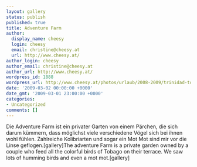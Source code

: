 ```yaml
---
layout: gallery
status: publish
published: true
title: Adventure Farm
author:
  display_name: cheesy
  login: cheesy
  email: christine@cheesy.at
  url: http://www.cheesy.at/
author_login: cheesy
author_email: christine@cheesy.at
author_url: http://www.cheesy.at/
wordpress_id: 1888
wordpress_url: http://www.cheesy.at/photos/urlaub/2008-2009/trinidad-tobago/adventure-farm/
date: '2009-03-02 00:00:00 +0000'
date_gmt: '2009-03-01 23:00:00 +0000'
categories:
- Uncategorized
comments: []
---
```

<!--:de-->Die Adventure Farm ist ein privater Garten von einem Pärchen, die sich darum kümmern, dass möglichst viele verschiedene Vögel sich bei ihnen wohl fühlen. Zahlreiche Kolibriarten und sogar ein Mot Mot sind mir vor die Linse geflogen.[gallery]<!--:--><!--:en-->The adventure Farm is a private garden owned by a couple who feed all the colorful birds of Tobago on their terrace. We saw lots of humming birds and even a mot mot.[gallery]<!--:-->
